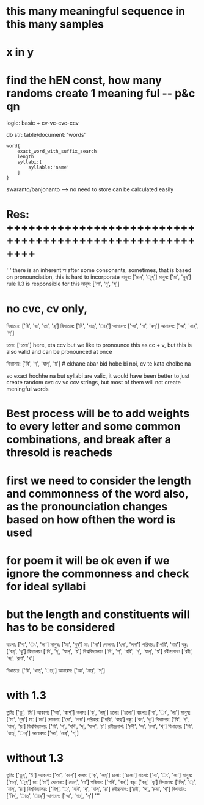 # this many meaningful sequence in this many samples

# x in y

# find the hEN const, how many randoms create 1 meaning ful -- p&c qn

logic:
basic + cv-vc-cvc-ccv

db str:
table/document: 'words'

    word{
        exact_word_with_suffix_search
        length
        syllabi:[
            syllable:'name'
        ]
    }

swaranto/banjonanto --> no need to store can be calculated easily

# Res: ++++++++++++++++++++++++++++++++++++++++++++++++++++++++

'''
there is an inherent অ after some consonants, sometimes, that is based on pronounciation, this is hard to incorporate
মানুষ: ['মান্', 'ুষ্']
মানুষ: ['মা', 'নুষ্'] rule 1.3 is responsible for this
মানুষ: ['মা', 'নু', 'ষ্']

# no cvc, cv only,

বিধাতার: ['বি', 'ধা', 'তা', 'র্']
বিধাতার: ['বি', 'ধাত্', 'ার্']
আনারস: ['আ', 'না', 'রস্']
আনারস: ['আ', 'নার্', 'স্']

চলো: ['চলো'] here, eta ccv but we like to pronounce this as cc + v, but this is also valid and can be pronounced at once

বিদ্যালয়: ['বি', 'দ্', 'যাল্', 'য়'] # ekhane abar bid hobe bi noi, cv te kata cholbe na

so exact hochhe na but syllabi are valic, it would have been better to just create random cvc cv vc ccv strings,
but most of them will not create meningful words

# Best process will be to add weights to every letter and some common combinations, and break after a thresold is reacheds

# first we need to consider the length and commonness of the word also, as the pronounciation changes based on how ofthen the word is used

# for poem it will be ok even if we ignore the commonness and check for ideal syllabi

# but the length and constituents will has to be considered

বাংলা: ['বা', 'ং', 'লা']
মানুষ: ['মা', 'নুষ্']
মা: ['মা']
দোলনা: ['দো', 'লনা']
পরিবার: ['পরি', 'বার্']
বন্ধু: ['বন্', 'ধু']
বিদ্যালয়: ['বি', 'দ্', 'যাল্', 'য়']
বিশ্ববিদ্যালয়: ['বি', 'শ্', 'ববি', 'দ্', 'যাল্', 'য়']
রবীন্দ্রনাথ: ['রবী', 'ন্দ্', 'রনা', 'থ্']

বিধাতার: ['বি', 'ধাত্', 'ার্']
আনারস: ['আ', 'নার্', 'স্']

# with 1.3

তুমি: ['তু', 'মি']
আকাশ: ['আ', 'কাশ্']
কলম: ['ক্', 'লম্']
চলো: ['চলো']
বাংলা: ['বা', 'ং', 'লা']
মানুষ: ['মা', 'নুষ্']
মা: ['মা']
দোলনা: ['দো', 'লনা']
পরিবার: ['পরি', 'বার্']
বন্ধু: ['বন্', 'ধু']
বিদ্যালয়: ['বি', 'দ্', 'যাল্', 'য়']
বিশ্ববিদ্যালয়: ['বি', 'শ্', 'ববি', 'দ্', 'যাল্', 'য়']
রবীন্দ্রনাথ: ['রবী', 'ন্দ্', 'রনা', 'থ্']
বিধাতার: ['বি', 'ধাত্', 'ার্']
আনারস: ['আ', 'নার্', 'স্']

# without 1.3

তুমি: ['তুম্', 'ই']
আকাশ: ['আ', 'কাশ্']
কলম: ['ক্', 'লম্']
চলো: ['চলো']
বাংলা: ['বা', 'ং', 'লা']
মানুষ: ['মান্', 'ুষ্']
মা: ['মা']
দোলনা: ['দোল্', 'না']
পরিবার: ['পরি', 'বার্']
বন্ধু: ['বন্', 'ধু']
বিদ্যালয়: ['বিদ্', '্', 'যাল্', 'য়']
বিশ্ববিদ্যালয়: ['বিশ্', '্', 'ববি', 'দ্', 'যাল্', 'য়']
রবীন্দ্রনাথ: ['রবী', 'ন্দ্', 'রনা', 'থ্']
বিধাতার: ['বিধ্', 'াত্', 'ার্']
আনারস: ['আ', 'নার্', 'স্']
'''
